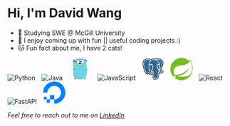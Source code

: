 
# Hi, I'm David Wang<br/>
* 📙 Studying SWE @ McGill University<br/>
* 🌿 I enjoy coming up with fun || useful coding projects :)
* 🐱 Fun fact about me, I have 2 cats!

<p align="left">
  <img src="https://cdn.jsdelivr.net/gh/devicons/devicon/icons/python/python-original.svg"
       alt="Python" width="50" height="50" style="margin-right:10px;"/>
  <img src="https://cdn.jsdelivr.net/gh/devicons/devicon/icons/java/java-original.svg"
       alt="Java" width="50" height="50" style="margin-right:10px;"/>
  <img src="https://github.com/devicons/devicon/blob/master/icons/go/go-original.svg"
       alt="Go" width="50" height="50" style="margin-right:10px;"/>
  <img src="https://cdn.jsdelivr.net/gh/devicons/devicon/icons/javascript/javascript-original.svg"
       alt="JavaScript" width="50" height="50" style="margin-right:10px;"/>
  <img src="https://github.com/devicons/devicon/blob/master/icons/postgresql/postgresql-original.svg"
       alt="PostgreSQL" width="50" height="50" style="margin-right:10px;"/>
  <img src="https://github.com/devicons/devicon/blob/master/icons/spring/spring-original.svg"
       alt="Spring" width="50" height="50" style="margin-right:10px;"/>
  <img src="https://cdn.jsdelivr.net/gh/devicons/devicon/icons/react/react-original.svg"
       alt="React" width="50" height="50" style="margin-right:10px;"/>
  <img src="https://cdn.jsdelivr.net/gh/devicons/devicon/icons/fastapi/fastapi-original-wordmark.svg"
       alt="FastAPI" width="50" height="50" style="margin-right:10px;"/>
  <img src="https://github.com/devicons/devicon/blob/master/icons/digitalocean/digitalocean-original.svg"
       alt="DigitalOcean" width="50" height="50" style="margin-right:10px;"/>
</p>

_Feel free to reach out to me on [LinkedIn](https://www.linkedin.com/in/dajiwang7707/)_




